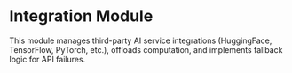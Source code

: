 # Integration Module

This module manages third-party AI service integrations (HuggingFace, TensorFlow, PyTorch, etc.), offloads computation, and implements fallback logic for API failures.